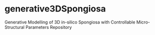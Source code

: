 # generative3DSpongiosa
Generative Modelling of 3D in-silico Spongiosa with Controllable Micro-Structural Parameters Repository

